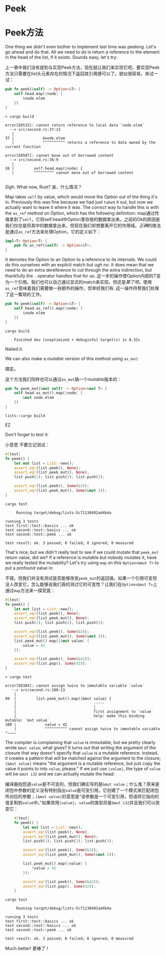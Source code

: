 # Peek
# Peek方法

One thing we didn't even bother to implement last time was peeking. Let's go
ahead and do that. All we need to do is return a reference to the element in
the head of the list, if it exists. Sounds easy, let's try:

上一章中我们没有提到与实现Peek方法，现在就让我们来实现它吧。要实现Peek方法只需要在list头元素存在的情况下返回其引用便可以了。貌似很容易，来试一试：

```rust ,ignore
pub fn peek(&self) -> Option<&T> {
    self.head.map(|node| {
        &node.elem
    })
}
```


```text
> cargo build

error[E0515]: cannot return reference to local data `node.elem`
  --> src/second.rs:37:13
   |
37 |             &node.elem
   |             ^^^^^^^^^^ returns a reference to data owned by the current function

error[E0507]: cannot move out of borrowed content
  --> src/second.rs:36:9
   |
36 |         self.head.map(|node| {
   |         ^^^^^^^^^ cannot move out of borrowed content


```

*Sigh*. What now, Rust?
诶，什么情况？

Map takes `self` by value, which would move the Option out of the thing it's in.
Previously this was fine because we had just `take`n it out, but now we actually
want to leave it where it was. The *correct* way to handle this is with the
`as_ref` method on Option, which has the following definition:
map通过传值拿到了`self`，它将self.head中Option里存放的数据拿出来。之前的Ok的原因是我们仅仅是将其中的数据拿出来，但现在我们却想要离开它的作用域。*正确*的做法是通过`as_ref`方法来处理Option，它的定义如下：


```rust ,ignore
impl<T> Option<T> {
    pub fn as_ref(&self) -> Option<&T>;
}
```

It demotes the Option<T> to an Option to a reference to its internals. We could
do this ourselves with an explicit match but *ugh no*. It does mean that we
need to do an extra dereference to cut through the extra indirection, but
thankfully the `.` operator handles that for us.
这一步的操作使Option<T>内部的T变为一个引用。我们也可以自己通过显式的match来实现，但还是*算了吧*。使用`as_ref`意味着我们需要做一些额外的操作，但幸好我们有`.`这一操作符帮我们处理了这一繁琐的工作。



```rust ,ignore
pub fn peek(&self) -> Option<&T> {
    self.head.as_ref().map(|node| {
        &node.elem
    })
}
```

```text
cargo build

    Finished dev [unoptimized + debuginfo] target(s) in 0.32s
```

Nailed it.

We can also make a *mutable* version of this method using `as_mut`:

搞定。

这个方法我们同样也可以通过`as_mut`搞一个*mutable*版本的：



```rust ,ignore
pub fn peek_mut(&mut self) -> Option<&mut T> {
    self.head.as_mut().map(|node| {
        &mut node.elem
    })
}
```

```text
lists::cargo build

```

EZ

Don't forget to test it:

小意思
不要忘记测试：

```rust ,ignore
#[test]
fn peek() {
    let mut list = List::new();
    assert_eq!(list.peek(), None);
    assert_eq!(list.peek_mut(), None);
    list.push(1); list.push(2); list.push(3);

    assert_eq!(list.peek(), Some(&3));
    assert_eq!(list.peek_mut(), Some(&mut 3));
}
```

```text
cargo test

     Running target/debug/lists-5c71138492ad4b4a

running 3 tests
test first::test::basics ... ok
test second::test::basics ... ok
test second::test::peek ... ok

test result: ok. 3 passed; 0 failed; 0 ignored; 0 measured

```

That's nice, but we didn't really test to see if we could mutate that `peek_mut` return value, did we?  If a reference is mutable but nobody mutates it, have we really tested the mutability?  Let's try using `map` on this `Option<&mut T>` to put a profound value in:

不错，但我们并没有测试是否能够改变`peek_mut`的返回值。如果一个引用可变但没人改变它，怎么能够说我们真的测过它的可变性？让我们在`Option<&mut T>`上通过`map`方法来一探究竟：


```rust ,ignore
#[test]
fn peek() {
    let mut list = List::new();
    assert_eq!(list.peek(), None);
    assert_eq!(list.peek_mut(), None);
    list.push(1); list.push(2); list.push(3);

    assert_eq!(list.peek(), Some(&3));
    assert_eq!(list.peek_mut(), Some(&mut 3));
    list.peek_mut().map(|&mut value| {
        value = 42
    });

    assert_eq!(list.peek(), Some(&42));
    assert_eq!(list.pop(), Some(42));
}
```

```text
> cargo test

error[E0384]: cannot assign twice to immutable variable `value`
   --> src/second.rs:100:13
    |
99  |         list.peek_mut().map(|&mut value| {
    |                                   -----
    |                                   |
    |                                   first assignment to `value`
    |                                   help: make this binding mutable: `mut value`
100 |             value = 42
    |             ^^^^^^^^^^ cannot assign twice to immutable variable          ^~~~~
```

The compiler is complaining that `value` is immutable, but we pretty clearly wrote `&mut value`; what gives? It turns out that writing the argument of the closure that way doesn't specify that `value` is a mutable reference. Instead, it creates a pattern that will be matched against the argument to the closure; `|&mut value|` means "the argument is a mutable reference, but just copy the value it points to into `value`, please."  If we just use `|value|`, the type of `value` will be `&mut i32` and we can actually mutate the head:

编译器抱怨道`value`是不可变的，但我们确实写的是`&mut value`；什么鬼？原来是闭包中参数的定义没有特别指出`value`是可变引用。它创建了一个模式来匹配闭包所对应的参数；`|&mut value|`的意思是“该参数是一个可变引用，但请将它指向的值复制到`value`中。”如果改用`|value|`，`value`的类型将是`&mut i32`并且我们可以改变它：



```rust ,ignore
    #[test]
    fn peek() {
        let mut list = List::new();
        assert_eq!(list.peek(), None);
        assert_eq!(list.peek_mut(), None);
        list.push(1); list.push(2); list.push(3);

        assert_eq!(list.peek(), Some(&3));
        assert_eq!(list.peek_mut(), Some(&mut 3));

        list.peek_mut().map(|value| {
            *value = 42
        });

        assert_eq!(list.peek(), Some(&42));
        assert_eq!(list.pop(), Some(42));
    }
```

```text
cargo test

     Running target/debug/lists-5c71138492ad4b4a

running 3 tests
test first::test::basics ... ok
test second::test::basics ... ok
test second::test::peek ... ok

test result: ok. 3 passed; 0 failed; 0 ignored; 0 measured

```

Much better!
更棒了！

